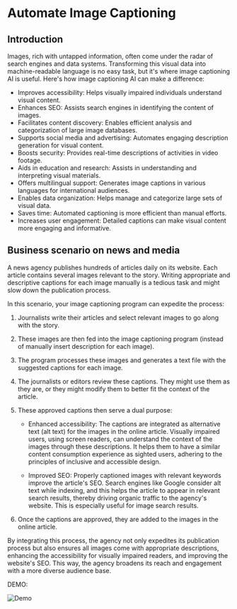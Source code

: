 # Automate Image Captioning

## Introduction

Images, rich with untapped information, often come under the radar of search engines and data systems. Transforming this visual data into machine-readable language is no easy task, but it's where image captioning AI is useful. Here's how image captioning AI can make a difference:

   * Improves accessibility: Helps visually impaired individuals understand visual content.
   * Enhances SEO: Assists search engines in identifying the content of images.
   * Facilitates content discovery: Enables efficient analysis and categorization of large image databases.
   * Supports social media and advertising: Automates engaging description generation for visual content.
   * Boosts security: Provides real-time descriptions of activities in video footage.
   * Aids in education and research: Assists in understanding and interpreting visual materials.
   * Offers multilingual support: Generates image captions in various languages for international audiences.
   * Enables data organization: Helps manage and categorize large sets of visual data.
   * Saves time: Automated captioning is more efficient than manual efforts.
   * Increases user engagement: Detailed captions can make visual content more engaging and informative.
     
## Business scenario on news and media

A news agency publishes hundreds of articles daily on its website. Each article contains several images relevant to the story. Writing appropriate and descriptive captions for each image manually is a tedious task and might slow down the publication process.

In this scenario, your image captioning program can expedite the process:

  1. Journalists write their articles and select relevant images to go along with the story.

  2. These images are then fed into the image captioning program (instead of manually insert description for each image).

  3. The program processes these images and generates a text file with the suggested captions for each image.

  4. The journalists or editors review these captions. They might use them as they are, or they might modify them to better fit the context of the article.

  5. These approved captions then serve a dual purpose:

     * Enhanced accessibility: The captions are integrated as alternative text (alt text) for the images in the online article. Visually impaired users, using screen readers, can understand the context of the images through these descriptions. It helps them to have a similar content consumption experience as sighted users, adhering to the principles of inclusive and accessible design.

     * Improved SEO: Properly captioned images with relevant keywords improve the article's SEO. Search engines like Google consider alt text while indexing, and this helps the article to appear in relevant search results, thereby driving organic traffic to the agency's website. This is especially useful for image search results.

  6. Once the captions are approved, they are added to the images in the online article.

By integrating this process, the agency not only expedites its publication process but also ensures all images come with appropriate descriptions, enhancing the accessibility for visually impaired readers, and improving the website's SEO. This way, the agency broadens its reach and engagement with a more diverse audience base.

DEMO:

![Demo](main-test.jpg)
